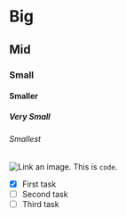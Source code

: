# Big
## Mid
### Small
#### Smaller
##### Very Small
###### Smallest

![Link an image.]([/learn/azure-devops/shared/media/mara.png](https://the7eagles.com/wp-content/uploads/2024/05/What-is-an-Image-URL.webp))
This is `code`.

- [x] First task
- [ ] Second task
- [ ] Third task
